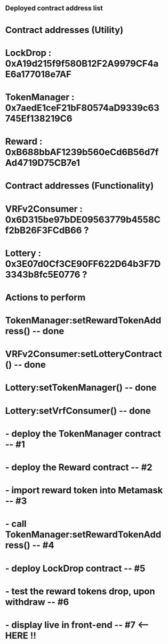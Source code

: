 ##      Deployed contract address list 

#       Contract addresses (Utility)
#
# LockDrop      : 0xA19d215f9f580B12F2A9979CF4aE6a177018e7AF
# TokenManager  : 0x7aedE1ceF21bF80574aD9339c63745Ef138219C6  
# Reward        : 0xB688bbAF1239b560eCd6B56d7fAd4719D75CB7e1
# 

#       Contract addresses (Functionality)
#
# VRFv2Consumer : 0x6D315be97bDE09563779b4558Cf2bB26F3FCdB66 ?   
# Lottery       : 0x3E07d0Cf3CE90FF622D64b3F7D3343b8fc5E0776 ?   
#

#       Actions to perform
# 
# TokenManager:setRewardTokenAddress()   -- done
# VRFv2Consumer:setLotteryContract()     -- done
# Lottery:setTokenManager()              -- done     
# Lottery:setVrfConsumer()               -- done
#  
#
#   - deploy the TokenManager contract                   -- #1
#   - deploy the Reward contract                         -- #2
#   - import reward token into Metamask                  -- #3
#   - call TokenManager:setRewardTokenAddress()          -- #4 
#   - deploy LockDrop contract                           -- #5 
#   
#   - test the reward tokens drop, upon withdraw         -- #6    
#   - display live in front-end                          -- #7  <-- HERE !!
#


